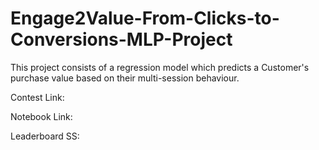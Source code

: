 # Engage2Value-From-Clicks-to-Conversions-MLP-Project
This project consists of a regression model which predicts a Customer's purchase value based on their multi-session behaviour.

Contest Link: 

Notebook Link: 

Leaderboard SS: 